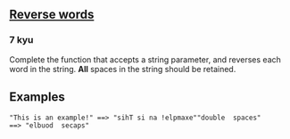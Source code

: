 <h2><a href=https://www.codewars.com/kata/5259b20d6021e9e14c0010d4/train/csharp target="_blank">Reverse words</a></h2><h3>7 kyu</h3><p>Complete the function that accepts a string parameter, and reverses each word in the string. <strong>All</strong> spaces in the string should be retained.</p><h2 id="examples">Examples</h2><pre><code>"This is an example!" ==&gt; "sihT si na !elpmaxe""double  spaces"      ==&gt; "elbuod  secaps"</code></pre>
